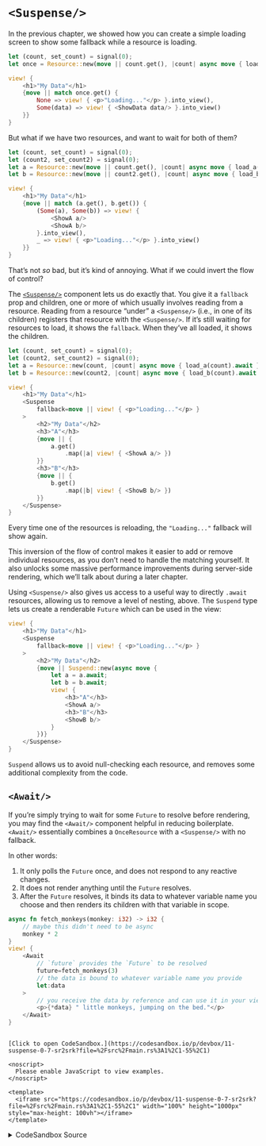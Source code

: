 # `<Suspense/>`

In the previous chapter, we showed how you can create a simple loading screen to show some fallback while a resource is loading.

```rust
let (count, set_count) = signal(0);
let once = Resource::new(move || count.get(), |count| async move { load_a(count).await });

view! {
    <h1>"My Data"</h1>
    {move || match once.get() {
        None => view! { <p>"Loading..."</p> }.into_view(),
        Some(data) => view! { <ShowData data/> }.into_view()
    }}
}
```

But what if we have two resources, and want to wait for both of them?

```rust
let (count, set_count) = signal(0);
let (count2, set_count2) = signal(0);
let a = Resource::new(move || count.get(), |count| async move { load_a(count).await });
let b = Resource::new(move || count2.get(), |count| async move { load_b(count).await });

view! {
    <h1>"My Data"</h1>
    {move || match (a.get(), b.get()) {
        (Some(a), Some(b)) => view! {
            <ShowA a/>
            <ShowA b/>
        }.into_view(),
        _ => view! { <p>"Loading..."</p> }.into_view()
    }}
}
```

That’s not _so_ bad, but it’s kind of annoying. What if we could invert the flow of control?

The [`<Suspense/>`](https://docs.rs/leptos/latest/leptos/suspense/fn.Suspense.html) component lets us do exactly that. You give it a `fallback` prop and children, one or more of which usually involves reading from a resource. Reading from a resource “under” a `<Suspense/>` (i.e., in one of its children) registers that resource with the `<Suspense/>`. If it’s still waiting for resources to load, it shows the `fallback`. When they’ve all loaded, it shows the children.

```rust
let (count, set_count) = signal(0);
let (count2, set_count2) = signal(0);
let a = Resource::new(count, |count| async move { load_a(count).await });
let b = Resource::new(count2, |count| async move { load_b(count).await });

view! {
    <h1>"My Data"</h1>
    <Suspense
        fallback=move || view! { <p>"Loading..."</p> }
    >
        <h2>"My Data"</h2>
        <h3>"A"</h3>
        {move || {
            a.get()
                .map(|a| view! { <ShowA a/> })
        }}
        <h3>"B"</h3>
        {move || {
            b.get()
                .map(|b| view! { <ShowB b/> })
        }}
    </Suspense>
}
```

Every time one of the resources is reloading, the `"Loading..."` fallback will show again.

This inversion of the flow of control makes it easier to add or remove individual resources, as you don’t need to handle the matching yourself. It also unlocks some massive performance improvements during server-side rendering, which we’ll talk about during a later chapter.

Using `<Suspense/>` also gives us access to a useful way to directly `.await` resources, allowing us to remove a level of nesting, above. The `Suspend` type lets us create a renderable `Future` which can be used in the view:

```rust
view! {
    <h1>"My Data"</h1>
    <Suspense
        fallback=move || view! { <p>"Loading..."</p> }
    >
        <h2>"My Data"</h2>
        {move || Suspend::new(async move {
            let a = a.await;
            let b = b.await;
            view! {
                <h3>"A"</h3>
                <ShowA a/>
                <h3>"B"</h3>
                <ShowB b/>
            }
        })}
    </Suspense>
}
```

`Suspend` allows us to avoid null-checking each resource, and removes some additional complexity from the code.

## `<Await/>`

If you’re simply trying to wait for some `Future` to resolve before rendering, you may find the `<Await/>` component helpful in reducing boilerplate. `<Await/>` essentially combines a `OnceResource` with a `<Suspense/>` with no fallback.

In other words:

1. It only polls the `Future` once, and does not respond to any reactive changes.
2. It does not render anything until the `Future` resolves.
3. After the `Future` resolves, it binds its data to whatever variable name you choose and then renders its children with that variable in scope.

```rust
async fn fetch_monkeys(monkey: i32) -> i32 {
    // maybe this didn't need to be async
    monkey * 2
}
view! {
    <Await
        // `future` provides the `Future` to be resolved
        future=fetch_monkeys(3)
        // the data is bound to whatever variable name you provide
        let:data
    >
        // you receive the data by reference and can use it in your view here
        <p>{*data} " little monkeys, jumping on the bed."</p>
    </Await>
}
```

```admonish sandbox title="Live example" collapsible=true

[Click to open CodeSandbox.](https://codesandbox.io/p/devbox/11-suspense-0-7-sr2srk?file=%2Fsrc%2Fmain.rs%3A1%2C1-55%2C1)

<noscript>
  Please enable JavaScript to view examples.
</noscript>

<template>
  <iframe src="https://codesandbox.io/p/devbox/11-suspense-0-7-sr2srk?file=%2Fsrc%2Fmain.rs%3A1%2C1-55%2C1" width="100%" height="1000px" style="max-height: 100vh"></iframe>
</template>

```

<details>
<summary>CodeSandbox Source</summary>

```rust
use gloo_timers::future::TimeoutFuture;
use leptos::prelude::*;

async fn important_api_call(name: String) -> String {
    TimeoutFuture::new(1_000).await;
    name.to_ascii_uppercase()
}

#[component]
pub fn App() -> impl IntoView {
    let (name, set_name) = signal("Bill".to_string());

    // this will reload every time `name` changes
    let async_data = LocalResource::new(move || important_api_call(name.get()));

    view! {
        <input
            on:change:target=move |ev| {
                set_name.set(ev.target().value());
            }
            prop:value=name
        />
        <p><code>"name:"</code> {name}</p>
        <Suspense
            // the fallback will show whenever a resource
            // read "under" the suspense is loading
            fallback=move || view! { <p>"Loading..."</p> }
        >
            // Suspend allows you use to an async block in the view
            <p>
                "Your shouting name is "
                {move || Suspend::new(async move {
                    async_data.await
                })}
            </p>
        </Suspense>
        <Suspense
            // the fallback will show whenever a resource
            // read "under" the suspense is loading
            fallback=move || view! { <p>"Loading..."</p> }
        >
            // the children will be rendered once initially,
            // and then whenever any resources has been resolved
            <p>
                "Which should be the same as... "
                {move || async_data.get().as_deref().map(ToString::to_string)}
            </p>
        </Suspense>
    }
}

fn main() {
    leptos::mount::mount_to_body(App)
}
```

</details>
</preview>
